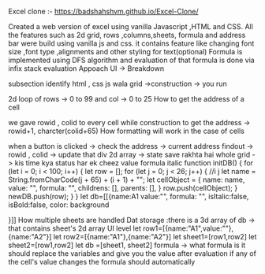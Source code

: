 Excel clone :- https://badshahshvm.github.io/Excel-Clone/

Created a web version of excel using vanilla Javascript ,HTML and CSS.
All the features such as 2d grid, rows ,columns,sheets, formula and address bar were build using vanilla js and css.
it contains feature like changing font size ,font type ,alignments and other styling for text(optional)
Formula is implemented using DFS algorithm and evaluation of that formula is done via infix stack evaluation
Appoach
UI -> Breakdown

subsection identify
html , css
js wala
grid ->construction -> you run

2d loop of
rows -> 0 to 99 and
col -> 0 to 25
How to get the address of a cell

we gave rowid , colid to every cell while construction
to get the address -> rowid+1, charcter(colid+65)
How formatting will work in the case of cells

when a button is clicked -> check the address ->
current address findout -> rowid , colid -> update that div
2d array -> state save rakhta hai whole grid -> kis time kya status har ek cheez
value
formula
italic
function initDB() {
    for (let i = 0; i < 100; i++) {
        let row = [];
        for (let j = 0; j < 26; j++) {
            //i j
            let name = String.fromCharCode(j + 65) + (i + 1) + "";
            let cellObject = {
                name: name,
                value: "",
                formula: "",
                childrens: [],
                parents: [],
            }
            row.push(cellObject);
        }
        newDB.push(row);
    }
}
let db=[[{name:A1
value:"",
 formula: "",
 isItalic:false,
 isBold:false,
 color:
 background

}]]
How multiple sheets are handled
Dat storage :there is a 3d array of db -> that contains sheet's 2d array
UI level
let row1=[{name:"A1",value:""},{name:"A2"}]
let row2=[{name:"A1"},{name:"A2"}]
let sheet1=[row1,row2]
let sheet2=[row1,row2]
let db =[sheet1, sheet2]
formula ->
what formula is
it should replace the variables and give you the value after evaluation
if any of the cell's value changes the formula should automatically
